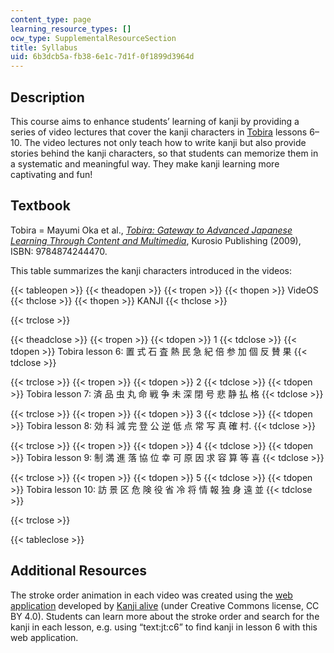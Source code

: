 ```yaml
---
content_type: page
learning_resource_types: []
ocw_type: SupplementalResourceSection
title: Syllabus
uid: 6b3dcb5a-fb38-6e1c-7d1f-0f1899d3964d
---
```


Description
-----------

This course aims to enhance students’ learning of kanji by providing a series of video lectures that cover the kanji characters in [Tobira](https://tobiraweb.9640.jp/) lessons 6–10. The video lectures not only teach how to write kanji but also provide stories behind the kanji characters, so that students can memorize them in a systematic and meaningful way. They make kanji learning more captivating and fun!

Textbook
--------

Tobira = Mayumi Oka et al., _[Tobira: Gateway to Advanced Japanese Learning Through Content and Multimedia](https://tobiraweb.9640.jp/)_, Kurosio Publishing (2009), ISBN: 9784874244470.

This table summarizes the kanji characters introduced in the videos:

{{< tableopen >}}
{{< theadopen >}}
{{< tropen >}}
{{< thopen >}}
VideOS
{{< thclose >}}
{{< thopen >}}
KANJI
{{< thclose >}}

{{< trclose >}}

{{< theadclose >}}
{{< tropen >}}
{{< tdopen >}}
1
{{< tdclose >}}
{{< tdopen >}}
Tobira lesson 6: 置 式 石 査 熱 民 急 紀 倍 参 加 個 反 賛 果
{{< tdclose >}}

{{< trclose >}}
{{< tropen >}}
{{< tdopen >}}
2
{{< tdclose >}}
{{< tdopen >}}
Tobira lesson 7: 済 品 虫 丸 命 戦 争 未 深 閉 号 悲 静 払 格
{{< tdclose >}}

{{< trclose >}}
{{< tropen >}}
{{< tdopen >}}
3
{{< tdclose >}}
{{< tdopen >}}
Tobira lesson 8: 効 科 減 完 登 公 逆 低 点 常 写 真 確 村.
{{< tdclose >}}

{{< trclose >}}
{{< tropen >}}
{{< tdopen >}}
4
{{< tdclose >}}
{{< tdopen >}}
Tobira lesson 9: 制 満 進 落 協 位 幸 可 原 因 求 容 算 等 喜
{{< tdclose >}}

{{< trclose >}}
{{< tropen >}}
{{< tdopen >}}
5
{{< tdclose >}}
{{< tdopen >}}
Tobira lesson 10: 訪 景 区 危 険 役 省 冷 将 情 報 独 身 遠 並
{{< tdclose >}}

{{< trclose >}}

{{< tableclose >}}

Additional Resources
--------------------

The stroke order animation in each video was created using the [web application](https://app.kanjialive.com/search) developed by [Kanji alive](https://kanjialive.com/) (under Creative Commons license, CC BY 4.0). Students can learn more about the stroke order and search for the kanji in each lesson, e.g. using “text:jt:c6” to find kanji in lesson 6 with this web application.